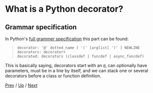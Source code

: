 # What is a Python decorator?

## Grammar specification

In Python's [full grammer specification](https://docs.python.org/3/reference/grammar.html?highlight=decorator) this part can be found:

>     decorator: '@' dotted_name [ '(' [arglist] ')' ] NEWLINE
>     decorators: decorator+
>     decorated: decorators (classdef | funcdef | async_funcdef)

This is basically saying,
decorators start with an `@`,
can optionally have parameters,
must be in a line by itself,
and we can stack one or several decorators before a class or function definition.

[Prev](../3-definition/README.md) /
[Up](../README.md) /
[Next](../../2-syntax/README.md)
